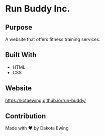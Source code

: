 # Run Buddy Inc.

## Purpose
A website that offers fitness training services.

## Built With
* HTML
* CSS

## Website
https://kotaewing.github.io/run-buddy/

## Contribution
Made with ❤️ by Dakota Ewing
